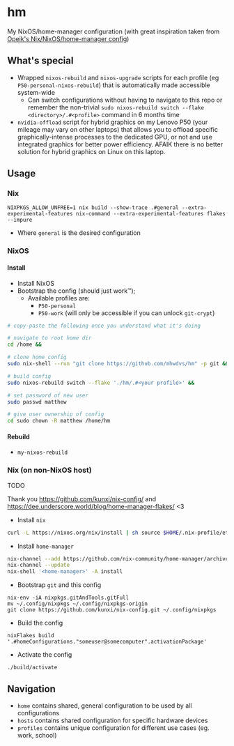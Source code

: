 # hm

My NixOS/home-manager configuration (with great inspiration taken from [Opeik's Nix/NixOS/home-manager config](https://github.com/opeik/nix))

## What's special

- Wrapped `nixos-rebuild` and `nixos-upgrade` scripts for each profile (eg `P50-personal-nixos-rebuild`) that is automatically made accessible system-wide
    - Can switch configurations without having to navigate to this repo or remember the non-trivial `sudo nixos-rebuild switch --flake <directory>/.#<profile>` command in 6 months time
- `nvidia-offload` script for hybrid graphics on my Lenovo P50 (your mileage may vary on other laptops) that allows you to offload specific graphically-intense processes to the dedicated GPU, or not and use integrated graphics for better power efficiency. AFAIK there is no better solution for hybrid graphics on Linux on this laptop.

## Usage

### Nix

```
NIXPKGS_ALLOW_UNFREE=1 nix build --show-trace .#general --extra-experimental-features nix-command --extra-experimental-features flakes --impure

```

- Where `general` is the desired configuration

### NixOS

#### Install

- Install NixOS
- Bootstrap the config (should just work™);
    - Available profiles are:
        - `P50-personal`
        - `P50-work` (will only be accessible if you can unlock `git-crypt`)

```bash
# copy-paste the following once you understand what it's doing

# navigate to root home dir
cd /home &&

# clone home config
sudo nix-shell --run "git clone https://github.com/mhwdvs/hm" -p git &&

# build config
sudo nixos-rebuild switch --flake './hm/.#<your profile>' &&

# set password of new user
sudo passwd matthew

# give user ownership of config
cd sudo chown -R matthew /home/hm
```

#### Rebuild

- `my-nixos-rebuild`

### Nix (on non-NixOS host)

TODO

Thank you https://github.com/kunxi/nix-config/ and https://dee.underscore.world/blog/home-manager-flakes/ <3

- Install `nix`

```sh
curl -L https://nixos.org/nix/install | sh source $HOME/.nix-profile/etc/profile.d/nix.sh
```

- Install `home-manager`

```sh
nix-channel --add https://github.com/nix-community/home-manager/archive/master.tar.gz home-manager
nix-channel --update
nix-shell '<home-manager>' -A install
```

- Bootstrap `git` and this config

```
nix-env -iA nixpkgs.gitAndTools.gitFull
mv ~/.config/nixpkgs ~/.config/nixpkgs-origin
git clone https://github.com/kunxi/nix-config.git ~/.config/nixpkgs
```

- Build the config

```
nixFlakes build '.#homeConfigurations."someuser@somecomputer".activationPackage'
```

- Activate the config

```
./build/activate
```

## Navigation

- `home` contains shared, general configuration to be used by all configurations
- `hosts` contains shared configuration for specific hardware devices
- `profiles` contains unique configuration for different use cases (eg. work, school)

